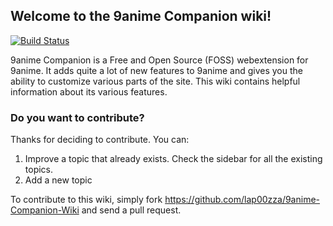 ## Welcome to the 9anime Companion wiki!
[![Build Status](https://travis-ci.org/lap00zza/9anime-Companion-Wiki.svg?branch=master)](https://travis-ci.org/lap00zza/9anime-Companion-Wiki)

9anime Companion is a Free and Open Source (FOSS) webextension for 9anime. It adds quite a lot of new features to 9anime and gives you the ability to customize various parts of the site. This wiki contains helpful information about its various features.

### Do you want to contribute?
Thanks for deciding to contribute. You can:

1. Improve a topic that already exists. Check the sidebar for all the existing topics.
2. Add a new topic

To contribute to this wiki, simply fork https://github.com/lap00zza/9anime-Companion-Wiki and send a pull request.

